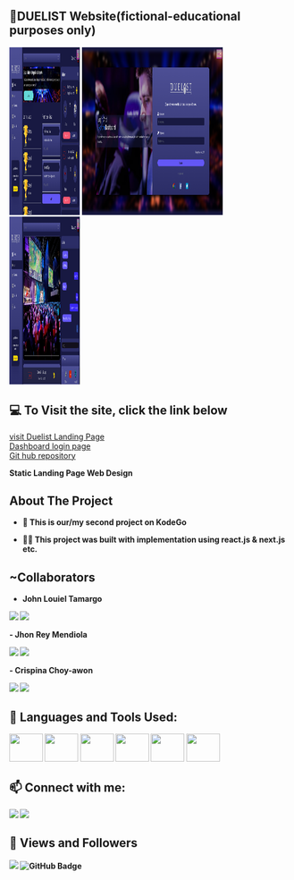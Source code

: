 ## 🔲DUELIST Website(fictional-educational purposes only)

<img src="https://github.com/JohnLouielGitHub/Gaming-Dashboard-Enhancement/blob/main/public/img/readme-banner-1.png" height="300px" width="25%"/> 
<img src="https://github.com/JohnLouielGitHub/Gaming-Dashboard-Enhancement/blob/main/public/img/readme-banner.png" height="300px" width="50%"/> 
<img src="https://github.com/JohnLouielGitHub/Gaming-Dashboard-Enhancement/blob/main/public/img/readme-banner-2.png" height="300px" width="25%"/> 


## 💻 To Visit the site, click the link below

<a href="https://crischoy23.github.io/DUELIST/">visit Duelist Landing Page</a>
<br>
<a href="https://gaming-dashboard-enhancement-6smcnvmzi-johnlouielgithub.vercel.app/">Dashboard login page</a>
<br>
<a href="https://github.com/JohnLouielGitHub/Gaming-Dashboard-Enhancement">Git hub repository</a>

<b>Static Landing Page Web Design

##  About The Project

- 🌱 This is our/my second project on KodeGo

- 👨‍💻 This project was built with implementation using react.js & next.js etc.

## ~Collaborators

- John Louiel Tamargo
<p align="left">
<a href = "https://www.linkedin.com/in/john-louiel-tamargo-62a035214"><img src="https://img.icons8.com/fluent/48/000000/linkedin.png"/></a>
<a href = "https://github.com/JohnLouielGitHub"><img src="https://img.icons8.com/fluent/48/000000/github.png"/></a>
</p>
- Jhon Rey Mendiola
<p align="left">
<a href = "https://www.linkedin.com/in/crispina-choy-awon-564421210"><img src="https://img.icons8.com/fluent/48/000000/linkedin.png"/></a>
<a href = "https://github.com/crischoy23/"><img src="https://img.icons8.com/fluent/48/000000/github.png"/></a>
</p>
- Crispina Choy-awon
<p align="left">
<a href = "https://www.linkedin.com/in/crispina-choy-awon-564421210"><img src="https://img.icons8.com/fluent/48/000000/linkedin.png"/></a>
<a href = "https://github.com/crischoy23/"><img src="https://img.icons8.com/fluent/48/000000/github.png"/></a>
</p>

## 🚀 Languages and Tools Used:

<p align="left"> 
    <a> <img src="https://user-images.githubusercontent.com/80525007/123545785-83b4f580-d78c-11eb-850a-eb223c9351d2.png" height="50px" width="60px"/> </a> 
    <a> <img src="https://img.icons8.com/color/48/000000/html-5.png" height="50px" width="60px"/> </a> 
    <a> <img src="https://img.icons8.com/color/48/000000/css3.png" height="50px" width="60px"/> </a>
    <a> <img src="https://img.icons8.com/color/48/000000/git.png" height="50px" width="60px"/> </a> 
    <a> <img src="https://cdn.iconscout.com/icon/free/png-512/figma-682083.png"  height="50px" width="60px"/> </a> 
        <a> <img src="https://upload.wikimedia.org/wikipedia/commons/thumb/9/9a/Visual_Studio_Code_1.35_icon.svg/2048px-Visual_Studio_Code_1.35_icon.svg.png"  height="50px" width="60px"/> </a> 
    
    
</p>

## 📫 Connect with me:

<p align="left">
<a href = "https://www.linkedin.com/in/crispina-choy-awon-564421210"><img src="https://img.icons8.com/fluent/48/000000/linkedin.png"/></a>
<a href = "https://github.com/crischoy23/"><img src="https://img.icons8.com/fluent/48/000000/github.png"/></a>
</p>

## 👀 Views and Followers

<p align="left">
<a><img src="https://komarev.com/ghpvc/?username=crischoy23">
</a>
<a><img src="https://img.shields.io/github/followers/crischoy23?label=Followers&style=social" alt="GitHub Badge"></a>
</p>
